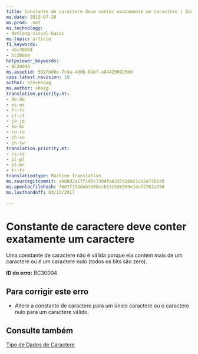 ```yaml
---
title: Constante de caractere deve conter exatamente um caractere | Documentos do Microsoft
ms.date: 2015-07-20
ms.prod: .net
ms.technology:
- devlang-visual-basic
ms.topic: article
f1_keywords:
- vbc30004
- bc30004
helpviewer_keywords:
- BC30004
ms.assetid: 592fb00e-7c4a-4d0b-84bf-a844296925dd
caps.latest.revision: 10
author: stevehoag
ms.author: shoag
translation.priority.ht:
- de-de
- es-es
- fr-fr
- it-it
- ja-jp
- ko-kr
- ru-ru
- zh-cn
- zh-tw
translation.priority.mt:
- cs-cz
- pl-pl
- pt-br
- tr-tr
translationtype: Machine Translation
ms.sourcegitcommit: a06bd2a17f1d6c7308fa6337c866c1ca2e7281c0
ms.openlocfilehash: f667f154deb3980ccb15c53e059e14cf2781a750
ms.lasthandoff: 03/13/2017

---
```

# <a name="character-constant-must-contain-exactly-one-character"></a>Constante de caractere deve conter exatamente um caractere
Uma constante de caractere não é válida porque ela contém mais de um caractere ou é um caractere nulo (todos os bits são zero).  
  
 **ID do erro:** BC30004  
  
## <a name="to-correct-this-error"></a>Para corrigir este erro  
  
-   Altere a constante de caractere para um único caractere ou o caractere nulo para um caractere válido.  
  
## <a name="see-also"></a>Consulte também  
 [Tipo de Dados de Caractere](../../visual-basic/language-reference/data-types/char-data-type.md)
